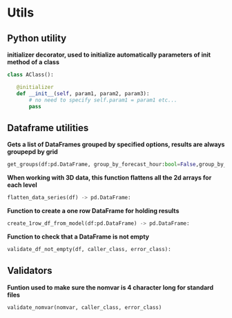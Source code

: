 # Utils

## Python utility

**initializer decorator, used to initialize automatically parameters of __init__ method of a class**   

 ```python 
 class AClass():

    @initializer
    def __init__(self, param1, param2, param3):
        # no need to specify self.param1 = param1 etc...
        pass
```

## Dataframe utilities

**Gets a list of DataFrames grouped by specified options, results are always groupepd by grid**   

```python 
get_groups(df:pd.DataFrame, group_by_forecast_hour:bool=False,group_by_level=True) -> list:   
``` 

**When working with 3D data, this function flattens all the 2d arrays for each level**  

```python 
flatten_data_series(df) -> pd.DataFrame:  
``` 

**Function to create a one row DataFrame for holding results**  

```python
create_1row_df_from_model(df:pd.DataFrame) -> pd.DataFrame:
``` 

**Function to check that a DataFrame is not empty**  

```python 
validate_df_not_empty(df, caller_class, error_class):
``` 

## Validators

**Funtion used to make sure the nomvar is 4 character long for standard files**   

```python 
validate_nomvar(nomvar, caller_class, error_class)  
``` 

